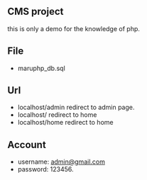## CMS project

this is only a demo for the knowledge of php.

## File

- maruphp_db.sql

## Url

- localhost/admin redirect to admin page.
- localhost/ redirect to home
- localhost/home redirect to home

## Account

- username: admin@gmail.com
- password: 123456.
